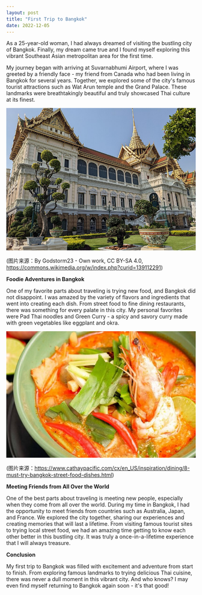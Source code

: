 ```yaml
---
layout: post
title: "First Trip to Bangkok"
date: 2022-12-05
---
```


As a 25-year-old woman, I had always dreamed of visiting the bustling city of Bangkok. Finally, my dream came true and I found myself exploring this vibrant Southeast Asian metropolitan area for the first time.

My journey began with arriving at Suvarnabhumi Airport, where I was greeted by a friendly face - my friend from Canada who had been living in Bangkok for several years. Together, we explored some of the city's famous tourist attractions such as Wat Arun temple and the Grand Palace. These landmarks were breathtakingly beautiful and truly showcased Thai culture at its finest.

![picture](/assets/images/2022-12-05-traveling-to-bangkok_files/2022-12-05-traveling-to-bangkok_1_0.jpg#center)

(图片来源：By Godstorm23 - Own work, CC BY-SA 4.0, https://commons.wikimedia.org/w/index.php?curid=139112291)

**Foodie Adventures in Bangkok**

One of my favorite parts about traveling is trying new food, and Bangkok did not disappoint. I was amazed by the variety of flavors and ingredients that went into creating each dish. From street food to fine dining restaurants, there was something for every palate in this city. My personal favorites were Pad Thai noodles and Green Curry - a spicy and savory curry made with green vegetables like eggplant and okra.

![picture](/assets/images/2022-12-05-traveling-to-bangkok_files/2022-12-05-traveling-to-bangkok_2_0.jpg#center)

(图片来源：https://www.cathaypacific.com/cx/en_US/inspiration/dining/8-must-try-bangkok-street-food-dishes.html)


**Meeting Friends from All Over the World**


One of the best parts about traveling is meeting new people, especially when they come from all over the world. During my time in Bangkok, I had the opportunity to meet friends from countries such as Australia, Japan, and France. We explored the city together, sharing our experiences and creating memories that will last a lifetime. From visiting famous tourist sites to trying local street food, we had an amazing time getting to know each other better in this bustling city. It was truly a once-in-a-lifetime experience that I will always treasure.

**Conclusion**

My first trip to Bangkok was filled with excitement and adventure from start to finish. From exploring famous landmarks to trying delicious Thai cuisine, there was never a dull moment in this vibrant city. And who knows? I may even find myself returning to Bangkok again soon - it's that good!
